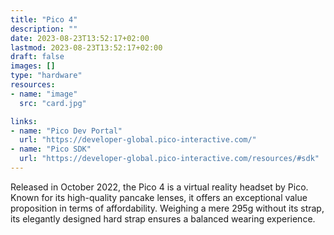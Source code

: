 ```yaml
---
title: "Pico 4"
description: ""
date: 2023-08-23T13:52:17+02:00
lastmod: 2023-08-23T13:52:17+02:00
draft: false
images: []
type: "hardware"
resources:
- name: "image"
  src: "card.jpg"

links:
- name: "Pico Dev Portal"
  url: "https://developer-global.pico-interactive.com/"
- name: "Pico SDK"
  url: "https://developer-global.pico-interactive.com/resources/#sdk"
---
```

Released in October 2022, the Pico 4 is a virtual reality headset by Pico. Known for its high-quality pancake lenses, it offers an exceptional value proposition in terms of affordability. Weighing a mere 295g without its strap, its elegantly designed hard strap ensures a balanced wearing experience.